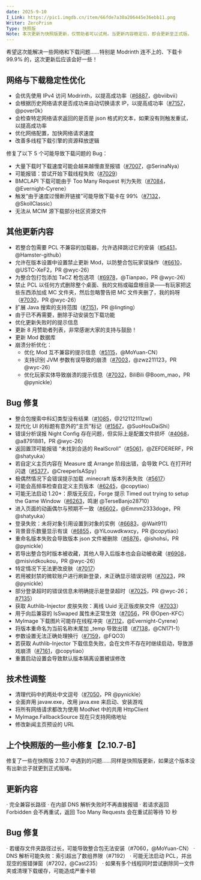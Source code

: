 ```yaml
---
date: 2025-9-10
I_Link: https://pic1.imgdb.cn/item/66fde7a30a206445e36ebb11.png
Writer: ZeroPrism
Type: 快照版
Note: 本次更新为快照版更新，仅赞助者可以试用。当更新内容稳定后，即会更新至正式版。
---
```

希望这次能解决一些网络和下载问题……特别是 Modrinth 连不上的、下载卡 99.9% 的，这次更新后应该会好一些！

## 网络与下载稳定性优化
- 会优先使用 IPv4 访问 Modrinth，以提高成功率（[#6887](https://github.com/Meloong-Git/PCL/issues/6887)，@bviibvii）
- 会根据历史网络请求是否成功来自动切换请求 IP，以提高成功率（[#7157](https://github.com/Meloong-Git/PCL/issues/7157)，@pover0k）
- 会检查特定网络请求返回的是否是 json 格式的文本，如果没有则触发重试，以提高成功率
- 优化网络配置，加快网络请求速度
- 改善多线程下载引擎的资源释放逻辑

修复了以下 5 个可能导致下载问题的 Bug：

- 大量下载时下载速度可能会越来越慢直至报错（[#7007](https://github.com/Meloong-Git/PCL/issues/7007)，@SerinaNya）
- 可能报错：尝试开始下载线程失败（[#7029](https://github.com/Meloong-Git/PCL/issues/7029)）
- BMCLAPI 下载可能由于 Too Many Request 判为失败（[#7084](https://github.com/Meloong-Git/PCL/issues/7084)，@Evernight-Cyrene）
- 触发“由于速度过慢断开链接”可能导致下载卡在 99%（[#7132](https://github.com/Meloong-Git/PCL/issues/7132)，@SkollClassic）
- 无法从 MCIM 源下载部分社区资源文件

## 其他更新内容
- 若整合包需要 PCL 不兼容的加载器，允许选择跳过它的安装（[#5451](https://github.com/Meloong-Git/PCL/issues/5451)，@Hamster-github）
- <paracolor color="Orange"/>允许在版本设置中设置禁止更新 Mod，以防整合包玩家误操作（[#6610](https://github.com/Meloong-Git/PCL/issues/6610)，@USTC-XeF2，PR @wyc-26）
- <paracolor color="Orange"/>为整合包打包添加 TaCZ 枪包选项（[#6978](https://github.com/Meloong-Git/PCL/issues/6978)，@Tianpao，PR @wyc-26）
- <paracolor color="Orange"/>禁止 PCL 以任何方式删除整个桌面、我的文档或磁盘根目录——有玩家把这些东西添加成 MC 文件夹，然后忽略警告把 MC 文件夹删了，我的妈呀（[#7030](https://github.com/Meloong-Git/PCL/issues/7030)，PR @wyc-26）
- <paracolor color="Orange"/>扩展 Java 搜索的支持范围（[#7151](https://github.com/Meloong-Git/PCL/issues/7151)，PR @lingting）
- 由于已不再需要，删除手动安装包下载功能
- 优化更新失败时的提示信息
- 更新 8 月赞助者列表，非常感谢大家的支持与鼓励！
- 更新 Mod 数据库
- 崩溃分析优化：
  - 优化 Mod 互不兼容的提示信息（[#5115](https://github.com/Meloong-Git/PCL/issues/5115)，@MoYuan-CN）
  - <paracolor color="Orange"/>支持识别 JVM 参数有误导致的崩溃（[#7003](https://github.com/Meloong-Git/PCL/issues/7003)，@zwz211123，PR @wyc-26）
  - <paracolor color="Orange"/>优化玩家实体导致崩溃的提示信息（[#7032](https://github.com/Meloong-Git/PCL/issues/7032)，BiliBili @Boom_mao，PR @pynickle）

## Bug 修复
- 整合包搜索中科幻类型没有结果（[#1085](https://github.com/Meloong-Git/PCL/issues/1085)，@212112111zwl）
- 现代化 UI 的标题有意外的“主页”标记（[#1567](https://github.com/Meloong-Git/PCL/issues/1567)，@SuoHouDaiShi）
- <paracolor color="Orange"/>错误分析误报 Night Config 存在问题，但实际上是配置文件损坏（[#4068](https://github.com/Meloong-Git/PCL/issues/4068)，@a8791881，PR @wyc-26）
- <paracolor color="Orange"/>返回置顶可能报错 “未找到合适的 RealScroll”（[#5061](https://github.com/Meloong-Git/PCL/issues/5061)，@ZEFDERERF，PR @shatyuka）
- 若自定义主页内容在 Measure 或 Arrange 阶段出错，会导致 PCL 在打开时闪退（[#5377](https://github.com/Meloong-Git/PCL/issues/5377)，@CreeperIsASpy）
- 极偶然情况下会错误提示加载 .minecraft 版本列表失败（[#5617](https://github.com/Meloong-Git/PCL/issues/5617)）
- 可能会高频率检查自定义主页版本（[#6245](https://github.com/Meloong-Git/PCL/issues/6245)，@copytiao）
- 可能无法启动 1.20+：原版无反应，Forge 提示 Timed out trying to setup the Game Window（[#6263](https://github.com/Meloong-Git/PCL/issues/6263)，鸣谢 @TerseBanjo28710）
- <paracolor color="Orange"/>进入页面的动画偶尔与预期不一致（[#6602](https://github.com/Meloong-Git/PCL/issues/6602)，@Emmm2333doge，PR @shatyuka）
- 登录失败：未将对象引用设置到对象的实例（[#6683](https://github.com/Meloong-Git/PCL/issues/6683)，@Wait911）
- <paracolor color="Orange"/>背景音乐数量显示有误（[#6855](https://github.com/Meloong-Git/PCL/issues/6855)，@YiLouwdkwxcy，PR @copytiao）
- <paracolor color="Orange"/>重命名版本失败会导致版本 json 文件被删除（[#6876](https://github.com/Meloong-Git/PCL/issues/6876)，@ishohsi，PR @pynickle）
- <paracolor color="Orange"/>若导出整合包时版本被收藏，其他人导入后版本也会自动被收藏（[#6908](https://github.com/Meloong-Git/PCL/issues/6908)，@misividkoukou，PR @wyc-26）
- 特定情况下无法更改皮肤（[#7017](https://github.com/Meloong-Git/PCL/issues/7017)）
- <paracolor color="Orange"/>若用被封禁的微软账户进行刷新登录，未正确显示错误说明（[#7023](https://github.com/Meloong-Git/PCL/issues/7023)，PR @pynickle）
- <paracolor color="Orange"/>部分登录超时的错误信息未明确提示是登录超时（[#7025](https://github.com/Meloong-Git/PCL/issues/7025)，PR @wyc-26；[#7135](https://github.com/Meloong-Git/PCL/issues/7135)）
- 获取 Authlib-Injector 皮肤失败：离线 Uuid 无正版皮肤文件（[#7033](https://github.com/Meloong-Git/PCL/issues/7033)）
- <paracolor color="Orange"/>用于向后兼容的 IsSwaped 属性未正常生效（[#7056](https://github.com/Meloong-Git/PCL/issues/7056)，PR @Open-KFC）
- MyImage 下载图片可能存在线程冲突（[#7112](https://github.com/Meloong-Git/PCL/issues/7112)，@Evernight-Cyrene）
- 将版本重命名为当前名称末尾加 _temp 导致出错（[#7138](https://github.com/Meloong-Git/PCL/issues/7138)，@CN171-1）
- 参数设置无法正确处理换行（[#7159](https://github.com/Meloong-Git/PCL/issues/7159)，@FQO3）
- 若获取 Authlib-Injector 下载信息失败，会在文件不存在时继续启动，导致游戏崩溃（[#7161](https://github.com/Meloong-Git/PCL/issues/7161)，@copytiao）
- 重置启动设置会导致默认版本隔离设置被误修改

## 技术性调整
- <paracolor color="Orange"/>清理代码中的两处中文逗号（[#7050](https://github.com/Meloong-Git/PCL/issues/7050)，PR @pynickle）
- 全面弃用 javaw.exe，改用 java.exe 来启动、安装游戏
- 将所有网络请求都改为使用 ModNet 中的共用 HttpClient
- MyImage.FallbackSource 现在只支持网络地址
- 修改新闻主页预设的 URL

## 上个快照版的一些小修复【2.10.7-B】
修复了一些在快照版 2.10.7 中遇到的问题……同样是快照版更新，如果这个版本没有出新岔子就更到正式版咯。

## 更新内容
· 完全兼容长路径
· 在内部 DNS 解析失败时不再直接报错
· 若请求返回 Forbidden 会不再重试，返回 Too Many Requests 会在重试前等待 10 秒

## Bug 修复
· 若缓存文件夹路径过长，可能导致整合包无法安装（#7060，@MoYuan-CN）
· DNS 解析可能失败：索引超出了数组界限（#7192）
· 可能无法启动 PCL，并出现空的报错弹窗（#7202，@Cast235）
· 如果有多个线程同时尝试删除同一文件夹或清理下载缓存，可能造成严重卡顿
